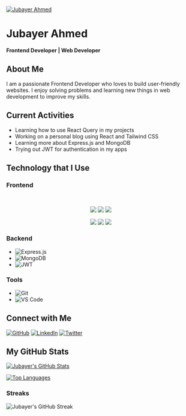 <a href="https://www.facebook.com/mirhussainmurtaza/">
  <img src="https://i.ibb.co/mKVwpfB/Hello-I-m-Jubayer-removebg-preview.png" alt="Jubayer Ahmed" />
</a>

# Jubayer Ahmed
**Frontend Developer | Web Developer**

## About Me
I am a passionate Frontend Developer who loves to build user-friendly websites. I enjoy solving problems and learning new things in web development to improve my skills.

## Current Activities
- Learning how to use React Query in my projects
- Working on a personal blog using React and Tailwind CSS
- Learning more about Express.js and MongoDB
- Trying out JWT for authentication in my apps

## Technology that I Use

### Frontend
<br>
<p align="center">
<img src="https://github.com/mir-hussain/mir-hussain/blob/main/images/icons/HTML.png"/>
<img src="https://github.com/mir-hussain/mir-hussain/blob/main/images/icons/css.png"/>
<img src="https://github.com/mir-hussain/mir-hussain/blob/main/images/icons/JavaScript.png"/>
</p>

<p align="center">
<img src="https://github.com/mir-hussain/mir-hussain/blob/main/images/icons/react.png"/>
<img src="https://github.com/mir-hussain/mir-hussain/blob/main/images/icons/tailwind.png"/>
<img src="https://github.com/mir-hussain/mir-hussain/blob/main/images/icons/firebase.png"/>
</p>

### Backend
- <img src="https://img.shields.io/badge/Express.js-404d59.svg?logo=express&logoColor=white" alt="Express.js" />
- <img src="https://img.shields.io/badge/MongoDB-4DB33D.svg?logo=mongodb&logoColor=white" alt="MongoDB" />
- <img src="https://img.shields.io/badge/JSON%20Web%20Token-000000.svg?logo=json-web-tokens&logoColor=white" alt="JWT" />

### Tools
- <img src="https://img.shields.io/badge/Git-F05033.svg?logo=git&logoColor=white" alt="Git" />
- <img src="https://img.shields.io/badge/VS%20Code-0078d7.svg?logo=visual-studio-code&logoColor=white" alt="VS Code" />

## Connect with Me
[![GitHub](https://img.shields.io/badge/GitHub-20232A?logo=github&logoColor=white)](https://github.com/jubayerahmed46)
[![LinkedIn](https://img.shields.io/badge/LinkedIn-0A66C2?logo=linkedin&logoColor=white)](https://www.linkedin.com/in/jubayer-ahmed-774449332/)
[![Twitter](https://img.shields.io/badge/Twitter-1DA1F2?logo=twitter&logoColor=white)](https://twitter.com/yourusername)

## My GitHub Stats

[![Jubayer's GitHub Stats](https://github-readme-stats.vercel.app/api?username=jubayerahmed46&show_icons=true&count_private=true&theme=react&hide_border=true)](https://github.com/jubayerahmed46)

[![Top Languages](https://github-readme-stats.vercel.app/api/top-langs/?username=jubayerahmed46&langs_count=6&theme=react&hide_border=true)](https://github.com/jubayerahmed46)

### Streaks

![Jubayer's GitHub Streak](https://github-readme-streak-stats.herokuapp.com/?user=jubayerahmed46&theme=react&hide_border=true)
